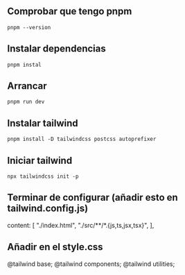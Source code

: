 ## Comprobar que tengo pnpm
```
pnpm --version
```
## Instalar dependencias
```
pnpm instal
```
## Arrancar
```
pnpm run dev
```
## Instalar tailwind
```
pnpm install -D tailwindcss postcss autoprefixer
``` 
## Iniciar tailwind
```
npx tailwindcss init -p
```
## Terminar de configurar (añadir esto en tailwind.config.js)
content: [
    "./index.html",
    "./src/**/*.{js,ts,jsx,tsx}",
  ],

## Añadir en el style.css 
@tailwind base;
@tailwind components;
@tailwind utilities;